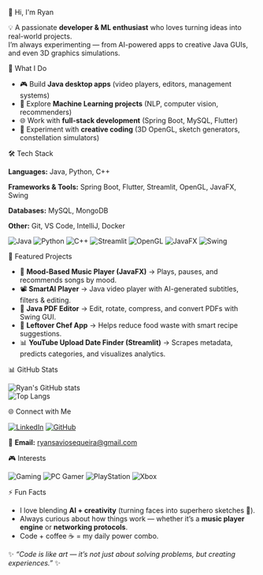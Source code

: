  👋 Hi, I'm Ryan   

💡 A passionate **developer & ML enthusiast** who loves turning ideas into real-world projects.  
I’m always experimenting — from AI-powered apps to creative Java GUIs, and even 3D graphics simulations.  



 🚀 What I Do
- 🎮 Build **Java desktop apps** (video players, editors, management systems)  
- 🧠 Explore **Machine Learning projects** (NLP, computer vision, recommenders)  
- 🌐 Work with **full-stack development** (Spring Boot, MySQL, Flutter)  
- 🎨 Experiment with **creative coding** (3D OpenGL, sketch generators, constellation simulators)  



 🛠️ Tech Stack
 
**Languages:** Java, Python, C++

**Frameworks & Tools:** Spring Boot, Flutter, Streamlit, OpenGL, JavaFX, Swing  

**Databases:** MySQL, MongoDB  

**Other:** Git, VS Code, IntelliJ, Docker 

![Java](https://img.shields.io/badge/Java-ED8B00?style=flat&logo=openjdk&logoColor=white)
![Python](https://img.shields.io/badge/Python-3776AB?style=flat&logo=python&logoColor=white)
![C++](https://img.shields.io/badge/C++-00599C?style=flat&logo=c%2B%2B&logoColor=white)
![Streamlit](https://img.shields.io/badge/Streamlit-FF4B4B?style=flat&logo=streamlit&logoColor=white)
![OpenGL](https://img.shields.io/badge/OpenGL-5586A4?style=flat&logo=opengl&logoColor=white)
![JavaFX](https://img.shields.io/badge/JavaFX-1F8ACB?style=flat&logo=openjdk&logoColor=white)
![Swing](https://img.shields.io/badge/Java-Swing-007396?style=flat&logo=java&logoColor=white) 



 📌 Featured Projects
- 🎵 **Mood-Based Music Player (JavaFX)** → Plays, pauses, and recommends songs by mood.  
- 📽️ **SmartAI Player** → Java video player with AI-generated subtitles, filters & editing.  
- 📝 **Java PDF Editor** → Edit, rotate, compress, and convert PDFs with Swing GUI.   
- 🍳 **Leftover Chef App** → Helps reduce food waste with smart recipe suggestions.  
- 📊 **YouTube Upload Date Finder (Streamlit)** → Scrapes metadata, predicts categories, and visualizes analytics.  



 📊 GitHub Stats
 
![Ryan's GitHub stats](https://github-readme-stats.vercel.app/api?username=RyanSavio2005&show_icons=true&theme=radical)  
![Top Langs](https://github-readme-stats.vercel.app/api/top-langs/?username=RyanSavio2005&layout=compact&theme=radical)
 

 🌐 Connect with Me
 
[![LinkedIn](https://img.shields.io/badge/LinkedIn-blue?style=flat&logo=linkedin)]([https://linkedin.com/in/YOUR-LINKEDIN](https://www.linkedin.com/in/ryan-savio-sequeira-6a01ba359/))  
[![GitHub](https://img.shields.io/badge/GitHub-Follow-lightgrey?logo=github)](https://github.com/RyanSavio2005)  

 
📧 **Email:** ryansaviosequeira@gmail.com


🎮 Interests

![Gaming](https://img.shields.io/badge/Gaming-🎮-blueviolet)
![PC Gamer](https://img.shields.io/badge/PC-Gamer-red?logo=steam)
![PlayStation](https://img.shields.io/badge/PlayStation-005CA0?logo=playstation&logoColor=white)
![Xbox](https://img.shields.io/badge/Xbox-107C10?logo=xbox&logoColor=white)



 ⚡ Fun Facts
- I love blending **AI + creativity** (turning faces into superhero sketches 🚀).  
- Always curious about how things work — whether it’s a **music player engine** or **networking protocols**.  
- Code + coffee ☕ = my daily power combo.  


✨ *“Code is like art — it’s not just about solving problems, but creating experiences.”* ✨

